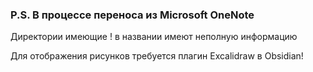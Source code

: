 ### P.S. В процессе переноса из Microsoft OneNote

Директории имеющие ! в названии имеют неполную информацию

Для отображения рисунков требуется плагин Excalidraw в Obsidian!